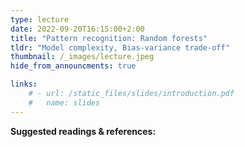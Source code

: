 ```yaml
---
type: lecture
date: 2022-09-20T16:15:00+2:00
title: "Pattern recognition: Random forests"
tldr: "Model complexity, Bias-variance trade-off"
thumbnail: /_images/lecture.jpeg
hide_from_announcments: true

links: 
    # - url: /static_files/slides/introduction.pdf
    #   name: slides
---
```

**Suggested readings & references:**
